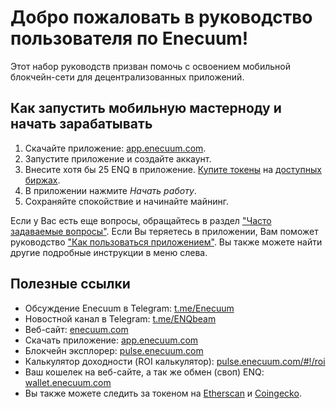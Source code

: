 # Добро пожаловать в руководство пользователя по Enecuum!

Этот набор руководств призван помочь с освоением мобильной блокчейн-сети для децентрализованных приложений.

## Как запустить мобильную мастерноду и начать зарабатывать

1. Скачайте приложение: [app.enecuum.com](https://app.enecuum.com).
2. Запустите приложение и создайте аккаунт. 
3. Внесите хотя бы 25 ENQ в приложение. [Купите токены](/ru/enq/how-to-buy.html) на [доступных биржах](https://enecuum.com/buy).
4. В приложении нажмите *Начать работу*.
5. Сохраняйте спокойствие и начинайте майнинг.

Если у Вас есть еще вопросы, обращайтесь в раздел ["Часто задаваемые вопросы"](/ru/faq.html). Если Вы теряетесь в приложении, Вам поможет руководство ["Как пользоваться приложением"](/ru/enq/how-to-use.html). Вы также можете найти другие подробные инструкции в меню слева.

## Полезные ссылки

- Обсуждение Enecuum в Telegram: [t.me/Enecuum](https://t.me/Enecuum)
- Новостной канал в Telegram: [t.me/ENQbeam](https://t.me/ENQbeam)
- Веб-сайт: [enecuum.com](https://enecuum.com)
- Скачать приложение: [app.enecuum.com](https://app.enecuum.com)
- Блокчейн эксплорер: [pulse.enecuum.com](https://pulse.enecuum.com)
- Калькулятор доходности (ROI калькулятор): [pulse.enecuum.com/#!/roi](https://pulse.enecuum.com/#!/roi)
- Ваш кошелек на веб-сайте, а так же обмен (своп) ENQ: [wallet.enecuum.com](https://wallet.enecuum.com)
- Вы также можете следить за токеном на [Etherscan](https://etherscan.io/token/0x16ea01acb4b0bca2000ee5473348b6937ee6f72f) и [Coingecko](https://www.coingecko.com/en/coins/enecuum).